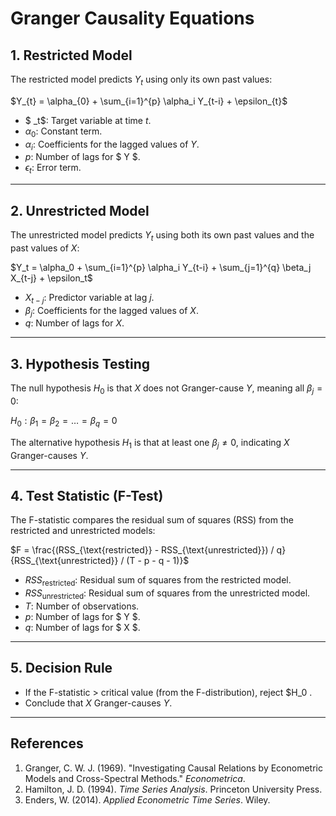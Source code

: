 # Granger Causality Equations

## 1. **Restricted Model**
The restricted model predicts $Y_{t}$ using only its own past values:

$Y_{t} = \alpha_{0} + \sum_{i=1}^{p} \alpha_i Y_{t-i} + \epsilon_{t}$

- $ _t$: Target variable at time $t$.
- $\alpha_0$: Constant term.
- $\alpha_i$: Coefficients for the lagged values of $Y$.
- $p$: Number of lags for $ Y $.
- $\epsilon_t$: Error term.

---

## 2. **Unrestricted Model**
The unrestricted model predicts $Y_t$ using both its own past values and the past values of $X$:

$Y_t = \alpha_0 + \sum_{i=1}^{p} \alpha_i Y_{t-i} + \sum_{j=1}^{q} \beta_j X_{t-j} + \epsilon_t$

- $X_{t-j}$: Predictor variable at lag $j$.
- $\beta_j$: Coefficients for the lagged values of $X$.
- $q$: Number of lags for $X$.

---

## 3. **Hypothesis Testing**
The null hypothesis $H_0$ is that $X$ does not Granger-cause $Y$, meaning all $\beta_j = 0$:

$H_0: \beta_1 = \beta_2 = \dots = \beta_q = 0$

The alternative hypothesis $H_1$ is that at least one $\beta_j \neq 0$, indicating $X$ Granger-causes $Y$.

---

## 4. **Test Statistic (F-Test)**
The F-statistic compares the residual sum of squares (RSS) from the restricted and unrestricted models:

$F = \frac{(RSS_{\text{restricted}} - RSS_{\text{unrestricted}}) / q}{RSS_{\text{unrestricted}} / (T - p - q - 1)}$

- $RSS_{\text{restricted}}$: Residual sum of squares from the restricted model.
- $RSS_{\text{unrestricted}}$: Residual sum of squares from the unrestricted model.
- $T$: Number of observations.
- $p$: Number of lags for $ Y $.
- $q$: Number of lags for $ X $.

---

## 5. **Decision Rule**
- If the F-statistic > critical value (from the F-distribution), reject $H_0 .
- Conclude that $X$ Granger-causes $Y$.

---

## References
1. Granger, C. W. J. (1969). "Investigating Causal Relations by Econometric Models and Cross-Spectral Methods." *Econometrica*.
2. Hamilton, J. D. (1994). *Time Series Analysis*. Princeton University Press.
3. Enders, W. (2014). *Applied Econometric Time Series*. Wiley.